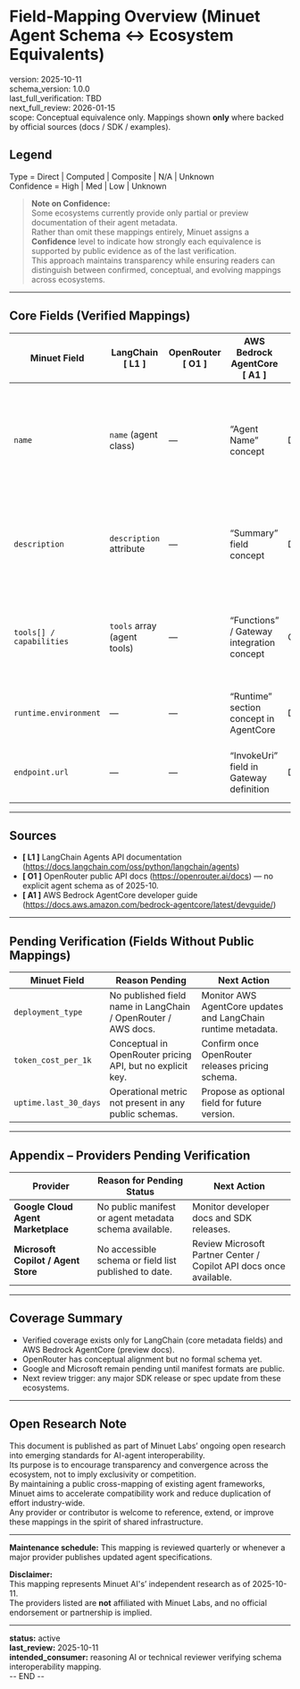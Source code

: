 # Field-Mapping Overview (Minuet Agent Schema ↔ Ecosystem Equivalents)
version: 2025-10-11  
schema_version: 1.0.0  
last_full_verification: TBD  
next_full_review: 2026-01-15  
scope: Conceptual equivalence only. Mappings shown **only** where backed by official sources (docs / SDK / examples).  

## Legend  
Type = Direct | Computed | Composite | N/A | Unknown  
Confidence = High | Med | Low | Unknown  

> **Note on Confidence:**  
> Some ecosystems currently provide only partial or preview documentation of their agent metadata.  
> Rather than omit these mappings entirely, Minuet assigns a **Confidence** level to indicate how strongly each equivalence is supported by public evidence as of the last verification.  
> This approach maintains transparency while ensuring readers can distinguish between confirmed, conceptual, and evolving mappings across ecosystems.

---

## Core Fields (Verified Mappings)

| **Minuet Field** | **LangChain [ L1 ]** | **OpenRouter [ O1 ]** | **AWS Bedrock AgentCore [ A1 ]** | **Type** | **Confidence** | **Notes / Sources** |
|------------------|-----------------------|-----------------------|----------------------------------|-----------|----------------|----------------------|
| `name` | `name` (agent class) | — | “Agent Name” concept | Direct | Med | [L1] LangChain agent API docs (2025-10), [A1] AWS AgentCore developer guide. |
| `description` | `description` attribute | — | “Summary” field concept | Direct | Low | Confirmed in LangChain core docs; AWS reference in preview docs only. |
| `tools[] / capabilities` | `tools` array (agent tools) | — | “Functions” / Gateway integration concept | Composite | Med | [L1] LangChain agents API; [A1] AWS AgentCore Gateway docs. |
| `runtime.environment` | — | — | “Runtime” section concept in AgentCore | Direct | Low | [A1] Bedrock AgentCore overview page. |
| `endpoint.url` | — | — | “InvokeUri” field in Gateway definition | Direct | Med | [A1] Bedrock AgentCore Gateway spec. |

---

## Sources  
- **[ L1 ]** LangChain Agents API documentation (https://docs.langchain.com/oss/python/langchain/agents)  
- **[ O1 ]** OpenRouter public API docs (https://openrouter.ai/docs) — no explicit agent schema as of 2025-10.  
- **[ A1 ]** AWS Bedrock AgentCore developer guide (https://docs.aws.amazon.com/bedrock-agentcore/latest/devguide/)  

---

## Pending Verification (Fields Without Public Mappings)

| **Minuet Field** | **Reason Pending** | **Next Action** |
|------------------|--------------------|-----------------|
| `deployment_type` | No published field name in LangChain / OpenRouter / AWS docs. | Monitor AWS AgentCore updates and LangChain runtime metadata. |
| `token_cost_per_1k` | Conceptual in OpenRouter pricing API, but no explicit key. | Confirm once OpenRouter releases pricing schema. |
| `uptime.last_30_days` | Operational metric not present in any public schemas. | Propose as optional field for future version. |

---

## Appendix – Providers Pending Verification
| **Provider** | **Reason for Pending Status** | **Next Action** |
|---------------|-------------------------------|-----------------|
| **Google Cloud Agent Marketplace** | No public manifest or agent metadata schema available. | Monitor developer docs and SDK releases. |
| **Microsoft Copilot / Agent Store** | No accessible schema or field list published to date. | Review Microsoft Partner Center / Copilot API docs once available. |

---

## Coverage Summary
- Verified coverage exists only for LangChain (core metadata fields) and AWS Bedrock AgentCore (preview docs).  
- OpenRouter has conceptual alignment but no formal schema yet.  
- Google and Microsoft remain pending until manifest formats are public.  
- Next review trigger: any major SDK release or spec update from these ecosystems.  

---

## Open Research Note
This document is published as part of Minuet Labs’ ongoing open research into emerging standards for AI-agent interoperability.  
Its purpose is to encourage transparency and convergence across the ecosystem, not to imply exclusivity or competition.  
By maintaining a public cross-mapping of existing agent frameworks, Minuet aims to accelerate compatibility work and reduce duplication of effort industry-wide.  
Any provider or contributor is welcome to reference, extend, or improve these mappings in the spirit of shared infrastructure.

---

**Maintenance schedule:** This mapping is reviewed quarterly or whenever a major provider publishes updated agent specifications.  

**Disclaimer:**  
This mapping represents Minuet AI's’ independent research as of 2025-10-11.  
The providers listed are **not** affiliated with Minuet Labs, and no official endorsement or partnership is implied.  

---

**status:** active  
**last_review:** 2025-10-11  
**intended_consumer:** reasoning AI or technical reviewer verifying schema interoperability mapping.  
-- END --